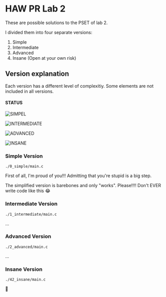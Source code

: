 # HAW PR Lab 2

These are possible solutions to the PSET of lab 2.

I divided them into four separate versions:

1. Simple
1. Intermediate
1. Advanced
1. Insane (Open at your own risk)

## Version explanation

Each version has a different level of complexitiy. Some elements are not included in all versions.

#### STATUS

![SIMPEL](https://img.shields.io/badge/SIMPLE-WORKS-success?style=for-the-badge)

![INTERMEDIATE](https://img.shields.io/badge/INTERMEDIATE-WORKS-success?style=for-the-badge)

![ADVANCED](https://img.shields.io/badge/ADVANCED-WORK%20IN%20PROGRESS-yellow?style=for-the-badge)

![INSANE](https://img.shields.io/badge/INSANE-WORKS-success?style=for-the-badge)

### Simple Version

```
./0_simple/main.c
```

First of all, I'm proud of you!!!
Admitting that you're stupid is a big step.

The simplified version is barebones and only "works".
Please!!!!
Don't EVER write code like this 😂

### Intermediate Version

```
./1_intermediate/main.c
```

...

### Advanced Version

```
./2_advanced/main.c
```

...

### Insane Version

```
./42_insane/main.c
```

🤪
